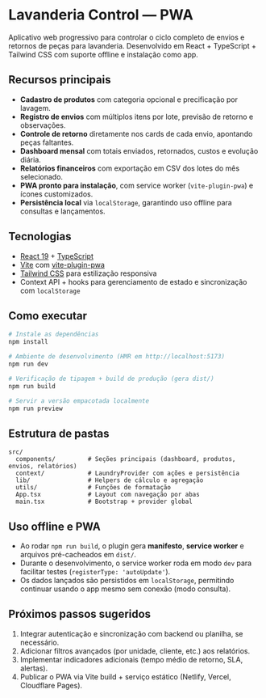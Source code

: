 # Lavanderia Control — PWA

Aplicativo web progressivo para controlar o ciclo completo de envios e retornos de peças para lavanderia. Desenvolvido em React + TypeScript + Tailwind CSS com suporte offline e instalação como app.

## Recursos principais

- **Cadastro de produtos** com categoria opcional e precificação por lavagem.
- **Registro de envios** com múltiplos itens por lote, previsão de retorno e observações.
- **Controle de retorno** diretamente nos cards de cada envio, apontando peças faltantes.
- **Dashboard mensal** com totais enviados, retornados, custos e evolução diária.
- **Relatórios financeiros** com exportação em CSV dos lotes do mês selecionado.
- **PWA pronto para instalação**, com service worker (`vite-plugin-pwa`) e ícones customizados.
- **Persistência local** via `localStorage`, garantindo uso offline para consultas e lançamentos.

## Tecnologias

- [React 19](https://react.dev/) + [TypeScript](https://www.typescriptlang.org/)
- [Vite](https://vite.dev/) com [vite-plugin-pwa](https://vite-pwa-org.netlify.app/)
- [Tailwind CSS](https://tailwindcss.com/) para estilização responsiva
- Context API + hooks para gerenciamento de estado e sincronização com `localStorage`

## Como executar

```bash
# Instale as dependências
npm install

# Ambiente de desenvolvimento (HMR em http://localhost:5173)
npm run dev

# Verificação de tipagem + build de produção (gera dist/)
npm run build

# Servir a versão empacotada localmente
npm run preview
```

## Estrutura de pastas

```
src/
  components/         # Seções principais (dashboard, produtos, envios, relatórios)
  context/            # LaundryProvider com ações e persistência
  lib/                # Helpers de cálculo e agregação
  utils/              # Funções de formatação
  App.tsx             # Layout com navegação por abas
  main.tsx            # Bootstrap + provider global
```

## Uso offline e PWA

- Ao rodar `npm run build`, o plugin gera **manifesto**, **service worker** e arquivos pré-cacheados em `dist/`.
- Durante o desenvolvimento, o service worker roda em modo `dev` para facilitar testes (`registerType: 'autoUpdate'`).
- Os dados lançados são persistidos em `localStorage`, permitindo continuar usando o app mesmo sem conexão (modo consulta).

## Próximos passos sugeridos

1. Integrar autenticação e sincronização com backend ou planilha, se necessário.
2. Adicionar filtros avançados (por unidade, cliente, etc.) aos relatórios.
3. Implementar indicadores adicionais (tempo médio de retorno, SLA, alertas).
4. Publicar o PWA via Vite build + serviço estático (Netlify, Vercel, Cloudflare Pages).
